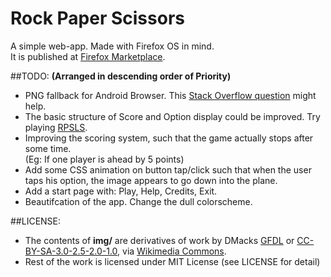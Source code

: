 Rock Paper Scissors
===================

A simple web-app. Made with Firefox OS in mind.  
It is published at [Firefox Marketplace](https://marketplace.firefox.com/app/rps).

##TODO:
**(Arranged in descending order of Priority)**

* PNG fallback for Android Browser. This [Stack Overflow question](http://goo.gl/czmwVr) might help.
* The basic structure of Score and Option display could be improved. Try playing [RPSLS](https://marketplace.firefox.com/app/rps-ls).
* Improving the scoring system, such that the game actually stops after some time.  
(Eg: If one player is ahead by 5 points)
* Add some CSS animation on button tap/click such that when the user taps his option, the image appears to go down into the plane.
* Add a start page with: Play, Help, Credits, Exit.
* Beautifcation of the app. Change the dull colorscheme.

##LICENSE:  
* The contents of **img/** are derivatives of work by DMacks [GFDL](http://www.gnu.org/copyleft/fdl.html)
or [CC-BY-SA-3.0-2.5-2.0-1.0](http://creativecommons.org/licenses/by-sa/3.0),
via [Wikimedia Commons](http://commons.wikimedia.org/wiki/File%3APierre_ciseaux_feuille_l%C3%A9zard_spock_aligned.svg).  
* Rest of the work is licensed under MIT License (see LICENSE for detail) 
